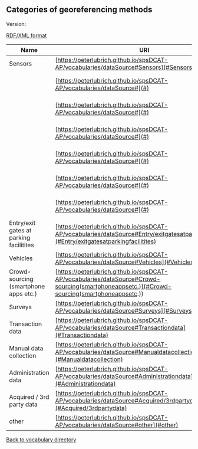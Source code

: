 ## Categories of georeferencing methods

Version:

[RDF/XML format](www.google.com)

Name | URI | Detail | URI 
---- | --- | ------ | ---
<a name="Sensors"></a> Sensors  | [https://peterlubrich.github.io/spsDCAT-AP/vocabularies/dataSource#Sensors](#Sensors) | <a name="RFID"></a> RFID | [https://peterlubrich.github.io/spsDCAT-AP/vocabularies/dataSource#RFID](#RFID)
<a name=""></a>  | [https://peterlubrich.github.io/spsDCAT-AP/vocabularies/dataSource#](#) | <a name="magnet"></a> magnet | [https://peterlubrich.github.io/spsDCAT-AP/vocabularies/dataSource#magnet](#magnet)
<a name=""></a>  | [https://peterlubrich.github.io/spsDCAT-AP/vocabularies/dataSource#](#) | <a name="infrared"></a> infrared | [https://peterlubrich.github.io/spsDCAT-AP/vocabularies/dataSource#infrared](#infrared)
<a name=""></a>  | [https://peterlubrich.github.io/spsDCAT-AP/vocabularies/dataSource#](#) | <a name="radar"></a> radar | [https://peterlubrich.github.io/spsDCAT-AP/vocabularies/dataSource#radar](#radar)
<a name=""></a>  | [https://peterlubrich.github.io/spsDCAT-AP/vocabularies/dataSource#](#) | <a name="piezoelectric"></a> piezo-electric | [https://peterlubrich.github.io/spsDCAT-AP/vocabularies/dataSource#piezoelectric](#piezoelectric)
<a name=""></a>  | [https://peterlubrich.github.io/spsDCAT-AP/vocabularies/dataSource#](#) | <a name="optical"></a> optical | [https://peterlubrich.github.io/spsDCAT-AP/vocabularies/dataSource#optical](#optical)
<a name=""></a>  | [https://peterlubrich.github.io/spsDCAT-AP/vocabularies/dataSource#](#) | <a name="other"></a> other | [https://peterlubrich.github.io/spsDCAT-AP/vocabularies/dataSource#other](#other)
<a name="Entry/exitgatesatparkingfacilitites"></a> Entry/exit gates at parking facilitites  | [https://peterlubrich.github.io/spsDCAT-AP/vocabularies/dataSource#Entry/exitgatesatparkingfacilitites](#Entry/exitgatesatparkingfacilitites) | <a name=""></a>  | [https://peterlubrich.github.io/spsDCAT-AP/vocabularies/dataSource#](#)
<a name="Vehicles"></a> Vehicles | [https://peterlubrich.github.io/spsDCAT-AP/vocabularies/dataSource#Vehicles](#Vehicles) | <a name=""></a>  | [https://peterlubrich.github.io/spsDCAT-AP/vocabularies/dataSource#](#)
<a name="Crowd-sourcing(smartphoneappsetc.)"></a> Crowd-sourcing (smartphone apps etc.) | [https://peterlubrich.github.io/spsDCAT-AP/vocabularies/dataSource#Crowd-sourcing(smartphoneappsetc.)](#Crowd-sourcing(smartphoneappsetc.)) | <a name=""></a>  | [https://peterlubrich.github.io/spsDCAT-AP/vocabularies/dataSource#](#)
<a name="Surveys"></a> Surveys | [https://peterlubrich.github.io/spsDCAT-AP/vocabularies/dataSource#Surveys](#Surveys) | <a name=""></a>  | [https://peterlubrich.github.io/spsDCAT-AP/vocabularies/dataSource#](#)
<a name="Transactiondata"></a> Transaction data | [https://peterlubrich.github.io/spsDCAT-AP/vocabularies/dataSource#Transactiondata](#Transactiondata) | <a name=""></a>  | [https://peterlubrich.github.io/spsDCAT-AP/vocabularies/dataSource#](#)
<a name="Manualdatacollection"></a> Manual data collection | [https://peterlubrich.github.io/spsDCAT-AP/vocabularies/dataSource#Manualdatacollection](#Manualdatacollection) | <a name=""></a>  | [https://peterlubrich.github.io/spsDCAT-AP/vocabularies/dataSource#](#)
<a name="Administrationdata"></a> Administration data | [https://peterlubrich.github.io/spsDCAT-AP/vocabularies/dataSource#Administrationdata](#Administrationdata) | <a name=""></a>  | [https://peterlubrich.github.io/spsDCAT-AP/vocabularies/dataSource#](#)
<a name="Acquired/3rdpartydata"></a> Acquired / 3rd party data | [https://peterlubrich.github.io/spsDCAT-AP/vocabularies/dataSource#Acquired/3rdpartydata](#Acquired/3rdpartydata) | <a name=""></a>  | [https://peterlubrich.github.io/spsDCAT-AP/vocabularies/dataSource#](#)
<a name="other"></a> other | [https://peterlubrich.github.io/spsDCAT-AP/vocabularies/dataSource#other](#other) | <a name=""></a>  | [https://peterlubrich.github.io/spsDCAT-AP/vocabularies/dataSource#](#)



[Back to vocabulary directory](https://peterlubrich.github.io/spsDCAT-AP/vocabularies/)
